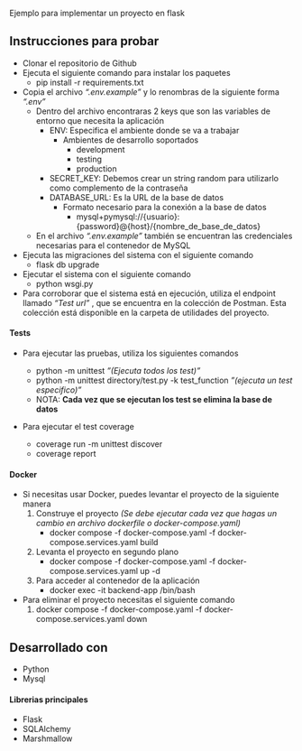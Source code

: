 Ejemplo para implementar un proyecto en flask


## Instrucciones para probar

* Clonar el repositorio de Github
* Ejecuta el siguiente comando para instalar los paquetes
    - pip install -r requirements.txt
* Copia el archivo *“.env.example”* y lo renombras de la siguiente forma *“.env”*
    - Dentro del archivo encontraras 2 keys que son las variables de entorno que necesita la aplicación
        - ENV: Especifica el ambiente donde se va a trabajar
            - Ambientes de desarrollo soportados
                - development
                - testing
                - production
        - SECRET_KEY: Debemos crear un string random para utilizarlo como complemento de la contraseña 
        - DATABASE_URL: Es la URL de la base de datos
            - Formato necesario para la conexión a la base de datos
                - mysql+pymysql://{usuario}:{password}@{host}/{nombre_de_base_de_datos}
    - En el archivo *“.env.example”* también se encuentran las credenciales necesarias para el contenedor de MySQL
* Ejecuta las migraciones del sistema con el siguiente comando
    - flask db upgrade
* Ejecutar el sistema con el siguiente comando
    - python wsgi.py
* Para corroborar que el sistema está en ejecución, utiliza el endpoint llamado  *“Test url”* , que se encuentra en la colección de Postman. Esta colección está disponible en la carpeta de utilidades del proyecto.



#### Tests
* Para ejecutar las pruebas, utiliza los siguientes comandos
    - python -m unittest *”(Ejecuta todos los test)”*
    - python -m unittest directory/test.py -k test_function *”(ejecuta un test especifico)”*
    - NOTA: **Cada vez que se ejecutan los test se elimina la base de datos**

* Para ejecutar el test coverage 
    - coverage run -m unittest discover
    - coverage report


#### Docker
* Si necesitas usar Docker, puedes levantar el proyecto de la siguiente manera
    1. Construye el proyecto *(Se debe ejecutar cada vez que hagas un cambio en archivo dockerfile o docker-compose.yaml)* 
        - docker compose -f docker-compose.yaml -f docker-compose.services.yaml build
    2. Levanta el proyecto en segundo plano
        - docker compose -f docker-compose.yaml -f docker-compose.services.yaml up -d 
    3. Para acceder al contenedor de la aplicación
        - docker exec -it backend-app /bin/bash
* Para eliminar el proyecto necesitas el siguiente comando
    1. docker compose -f docker-compose.yaml -f docker-compose.services.yaml down


## Desarrollado con

* Python
* Mysql



#### Librerias principales

* Flask
* SQLAlchemy
* Marshmallow
